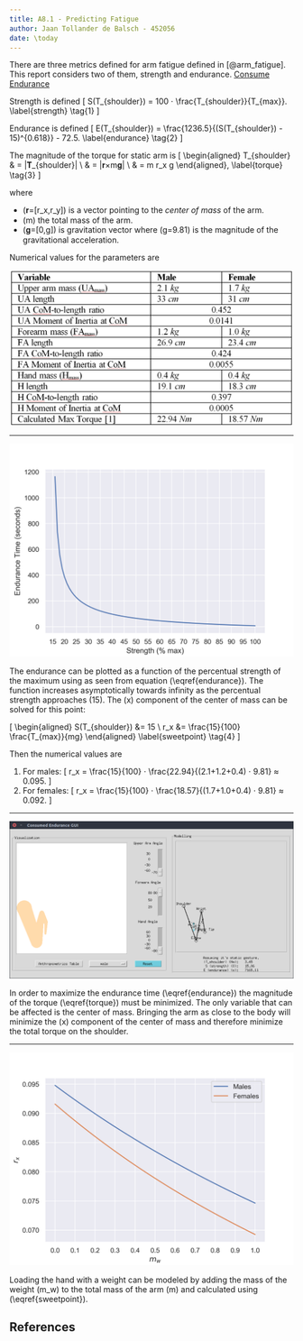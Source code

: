 ```yaml
---
title: A8.1 - Predicting Fatigue
author: Jaan Tollander de Balsch - 452056
date: \today
---
```

There are three metrics defined for arm fatigue defined in [@arm_fatigue]. This report considers two of them, strength and endurance. [Consume Endurance](http://hci.cs.umanitoba.ca/projects-and-research/details/ce)

Strength is defined
\[
S(T_{shoulder}) = 100 ⋅ \frac{T_{shoulder}}{T_{max}}.
\label{strength}
\tag{1}
\]

Endurance is defined
\[
E(T_{shoulder}) = \frac{1236.5}{(S(T_{shoulder}) - 15)^{0.618}} - 72.5.
\label{endurance}
\tag{2}
\]

The magnitude of the torque for static arm is
\[
\begin{aligned}
T_{shoulder} & = \|𝐓_{shoulder}\| \\
& = \|𝐫×m𝐠\| \\
& = m r_x g
\end{aligned},
\label{torque}
\tag{3}
\]

where

* \(𝐫=[r_x,r_y]\) is a vector pointing to the *center of mass* of the arm.
* \(m\) the total mass of the arm.
* \(𝐠=[0,g]\) is gravitation vector where \(g=9.81\) is the magnitude of the gravitational acceleration.

Numerical values for the parameters are

![](figures/armvalues.png)

---

![](figures/strength-endurance.png)

The endurance can be plotted as a function of the percentual strength of the maximum using as seen from equation \(\eqref{endurance}\). The function increases asymptotically towards infinity as the percentual strength approaches \(15\). The \(x\) component of the center of mass can be solved for this point:

\[
\begin{aligned}
S(T_{shoulder}) &= 15 \\
r_x &= \frac{15}{100} \frac{T_{max}}{mg}
\end{aligned}
\label{sweetpoint}
\tag{4}
\]

Then the numerical values are

1) For males:
\[
r_x = \frac{15}{100} ⋅ \frac{22.94}{(2.1+1.2+0.4) ⋅ 9.81} ≈ 0.095.
\]
2) For females:
\[
r_x = \frac{15}{100} ⋅ \frac{18.57}{(1.7+1.0+0.4) ⋅ 9.81} ≈ 0.092.
\]


---

![](figures/max-endurance.png)

In order to maximize the endurance time \(\eqref{endurance}\) the magnitude of the torque \(\eqref{torque}\) must be minimized. The only variable that can be affected is the center of mass. Bringing the arm as close to the body will minimize the \(x\) component of the center of mass and therefore minimize the total torque on the shoulder.

---

![](figures/loaded-hand.png)

Loading the hand with a weight can be modeled by adding the mass of the weight \(m_w\) to the total mass of the arm \(m\) and calculated using \(\eqref{sweetpoint}\).


## References
